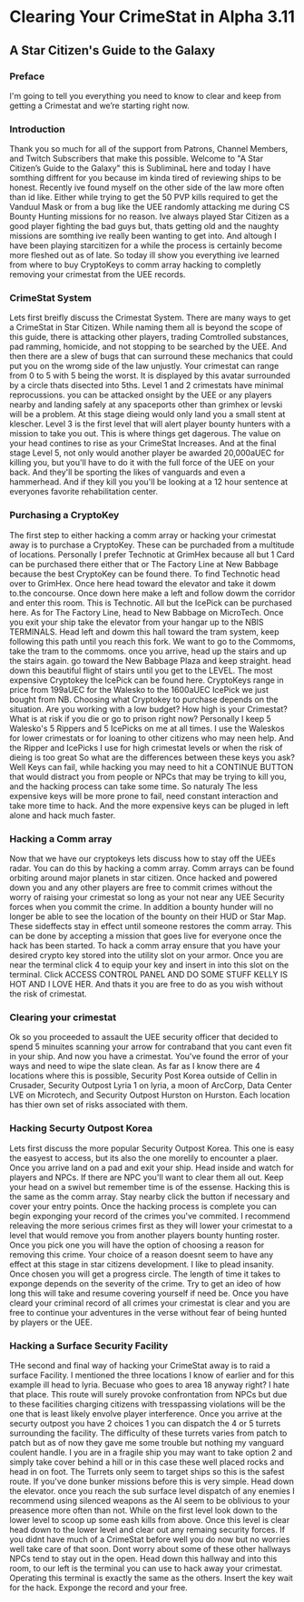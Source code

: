 # Clearing Your CrimeStat in Alpha 3.11
## A Star Citizen's Guide to the Galaxy

### Preface
I'm going to tell you everything you need to know to clear and keep from getting a Crimestat and we’re starting right now.

### Introduction
Thank you so much for all of the support from Patrons, Channel Members, and Twitch Subscribers that make this possible. Welcome to "A Star Citizen’s Guide to the Galaxy" this is SubliminaL here and today I have somthing diffrent for you because im kinda tired of reviewing ships to be honest. Recently ive found myself on the other side of the law more often than id like. Either while trying to get the 50 PVP kills required to get the Vanduul Mask or from a bug like the UEE randomly attacking me during CS Bounty Hunting missions for no reason. Ive always played Star Citizen as a good player fighting the bad guys but, thats getting old and the naughty missions are somthing ive really been wanting to get into. And altough I have been playing starcitizen for a while the process is certainly become more fleshed out as of late. So today ill show you everything ive learned from where to buy CryptoKeys to comm array hacking to completly removing your crimestat from the UEE records.

### CrimeStat System
Lets first breifly discuss the Crimestat System. There are many ways to get a CrimeStat in Star Citizen. While naming them all is beyond the scope of this guide, there is attacking other players, trading Comtrolled substances, pad ramming, homicide, and not stopping to be searched by the UEE. And then there are a slew of bugs that can surround these mechanics that could put you on the wromg side of the law unjustly. Your crimestat can range from 0 to 5 with 5 being the worst. It is displayed by this avatar surrounded by a circle thats disected into 5ths. Level 1 and 2 crimestats have minimal reprocussions. you can be attacked onsight by the UEE or any players nearby and landing safely at any spaceports other than grimhex or levski will be a problem. At this stage dieing would only land you a small stent at klescher. Level 3 is the first level that will alert player bounty hunters with a mission to take you out. This is where things get dagerous. The value on your head contines to rise as your CrimeStat Increases. And at the final stage Level 5, not only would another player be awarded 20,000aUEC for killing you, but you'll have to do it with the full force of the UEE on your back. And they'll be sporting the likes of  vanguards and even a hammerhead. And if they kill you you'll be looking at a 12 hour sentence at everyones favorite rehabilitation center.

### Purchasing a CryptoKey
The first step to either hacking a comm array or hacking your crimestat away is to purchase a CryptoKey. These can be purchaded from a multitude of  locations. Personally I prefer Technotic at GrimHex because all but 1 Card can be purchased there either that or The Factory Line at New Babbage because the best CryptoKey can be found there. To find Technotic head over to GrimHex. Once here head toward the elevator and take it dowm to.the concourse. Once down here make a left and follow dowm the corridor and enter this room. This is Technotic. All but the IcePick can be purchased here. As for The Factory Line, head to New Babbage on MicroTech. Once you exit your ship take the elevator from your hangar up to the NBIS TERMINALS. Head left and dowm this hall toward the tram system, keep following this path until you reach this fork. We want to go to the Commoms, take the tram to the commoms. once you arrive, head up the stairs and up the stairs again. go toward the New Babbage Plaza and keep straight. head down this beautiful flight of stairs until you get to the LEVEL. The most expensive Cryptokey the IcePick can be found here. CryptoKeys range in price from 199aUEC for the Walesko to the 1600aUEC IcePick we just bought from NB. Choosing what Cryptokey to purchase depends on the situation. Are you working with a low budget? How high is your Crimestat? What is at risk if you die or go to prison right now? Personally I keep 5 Walesko's  5 Rippers and 5 IcePicks on me at all times. I use the Waleskos for lower crimestats or for loaning to other citizens who may neen help. And the Ripper and IcePicks I use for high crimestat levels or when the risk of dieing is too great So what are the differences between these keys you ask? Well Keys can fail, while hacking you may need to hit a CONTINUE BUTTON that would distract you from people or NPCs that may be trying to kill you, and the hacking process can take some time. So naturaly The less expensive keys will be more prone to fail, need constant interaction and take more time to hack. And the more expensive keys can be pluged in left alone and hack much faster.

### Hacking a Comm array
Now that we have our cryptokeys lets discuss how to stay off the UEEs radar. You can do this by hacking a comm array. Comm arrays can be found orbiting around major planets in star citizen. Once hacked and powered down you and any other players are free to commit crimes without the worry of raising your crimestat so long as your not near any UEE Security forces when you commit the crime. In addition a bounty hunder will no longer be able to see the location of the bounty on their HUD or Star Map. These sideffects stay in effect until someone restores the comm array. This can be done by accepting a mission that goes live for everyone once the hack has been started. To hack a comm array ensure that you have your desired crypto key stored into the utility slot on your armor. Once you are near the terminal click 4 to equip your key and insert in into this slot on the terminal. Click ACCESS CONTROL PANEL AND DO SOME STUFF KELLY IS HOT AND I LOVE HER. And thats it you are free to do as you wish without the risk of crimestat.

### Clearing your crimestat
Ok so you proceeded to assault the UEE security officer that decided to spend 5 minuites scanning your arrow for contraband that you cant even fit in your ship. And now you have a crimestat. You've found the error of your ways and need to wipe the slate clean. As far as I know there are 4 locations where this is possible, Security Post Korea outside of Cellin in Crusader, Security Outpost Lyria 1 on lyria, a moon of ArcCorp, Data Center LVE on Microtech, and Security Outpost Hurston on Hurston. Each location has thier own set of risks associated with them.

### Hacking Securty Outpost Korea
Lets first discuss the more popular Security Outpost Korea. This one is easy the easyest to access, but its also the one morelily to encounter a plaer. Once you arrive land on a pad and exit your ship. Head inside and watch for players and NPCs. If there are NPC you'll want to clear them all out. Keep your head on a swivel but remember time is of the essense. Hacking this is the same as the comm array. Stay nearby click the button if necessary and cover your entry points. Once the hacking process is complete you can begin exponging your record of the crimes you've commited. I recommend releaving the more serious crimes first as they will lower your crimestat to a level that would remove you from another players bounty hunting roster. Once you pick one you will have the option of choosing a reason for removing this crime. Your choice of a reason doesnt seem to have any effect at this stage in star citizens development. I like to plead insanity. Once chosen you will get a progress circle. The length of time it takes to exponge depends on the severity of the crime. Try to get an ideo of how long this will take and resume covering yourself if need be. Once you have cleard your criminal record of all crimes your crimestat is clear and you are free to continue your adventures in the verse without fear of being hunted by players or the UEE.

### Hacking a Surface Security Facility
THe second and final way of hacking your CrimeStat away is to raid a surface Facility. I mentioned the three locations I know of earlier and for this example ill head to lyria. Becuase who goes to area 18 anyway right? I hate that place. This route will surely provoke confrontation from NPCs but due to these facilities charging citizens with tresspassing violations will be the one that is least likely envolve player interference. Once you arrive at the securty outpost you have 2 choices 1 you can dispatch the 4 or 5 turrets surrounding the facility. The difficulty of these turrets varies from patch to patch but as of now they gave me some trouble but nothing my vanguard coulent handle. I you are in a fragile ship you may want to take option 2 and simply take cover behind a hill or in this case these well placed rocks and head in on foot. The Turrets only seem to target ships so this is the safest route. If you've done bunker missions before this is very simple. Head down the elevator. once you reach the sub surface level dispatch of any enemies I recommend using silenced weapons as the AI seem to be oblivious to your preasence more often than not. While on the first level look down to the lower level to scoop up some eash kills from above. Once this level is clear head down to the lower level and clear out any remaing security forces. If you didnt have much of a CrimeStat before well you do now but no worries well take care of that soon. Dont worry about some of these other hallways NPCs tend to stay out in the open. Head down this hallway and into this room, to our left is the terminal you can use to hack away your crimestat. Operating this terminal is exactly the same as the others. Insert the key wait for the hack. Exponge the record and your free.
